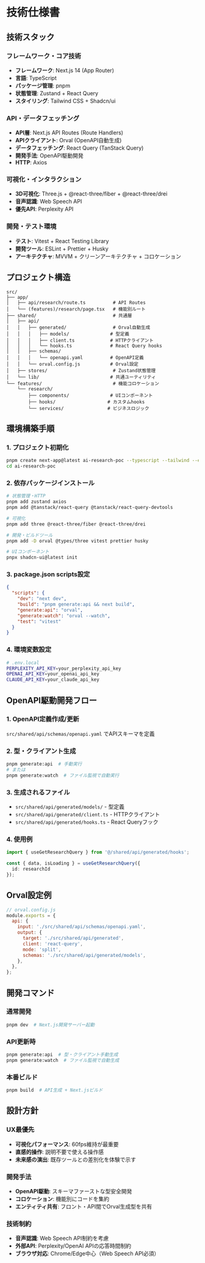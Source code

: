 # 技術仕様書

## 技術スタック

### フレームワーク・コア技術
- **フレームワーク**: Next.js 14 (App Router)
- **言語**: TypeScript
- **パッケージ管理**: pnpm
- **状態管理**: Zustand + React Query
- **スタイリング**: Tailwind CSS + Shadcn/ui

### API・データフェッチング
- **API層**: Next.js API Routes (Route Handlers)
- **APIクライアント**: Orval (OpenAPI自動生成)
- **データフェッチング**: React Query (TanStack Query)
- **開発手法**: OpenAPI駆動開発
- **HTTP**: Axios

### 可視化・インタラクション
- **3D可視化**: Three.js + @react-three/fiber + @react-three/drei
- **音声認識**: Web Speech API
- **優先API**: Perplexity API

### 開発・テスト環境
- **テスト**: Vitest + React Testing Library
- **開発ツール**: ESLint + Prettier + Husky
- **アーキテクチャ**: MVVM + クリーンアーキテクチャ + コロケーション

## プロジェクト構造

```
src/
├── app/
│   ├── api/research/route.ts          # API Routes
│   └── (features)/research/page.tsx   # 機能別ルート
├── shared/                            # 共通層
│   ├── api/
│   │   ├── generated/                 # Orval自動生成
│   │   │   ├── models/               # 型定義
│   │   │   ├── client.ts             # HTTPクライアント
│   │   │   └── hooks.ts              # React Query hooks
│   │   ├── schemas/                   
│   │   │   └── openapi.yaml          # OpenAPI定義
│   │   └── orval.config.js           # Orval設定
│   ├── stores/                        # Zustand状態管理
│   └── lib/                          # 共通ユーティリティ
└── features/                          # 機能コロケーション
    └── research/
        ├── components/               # UIコンポーネント
        ├── hooks/                   # カスタムhooks
        └── services/                # ビジネスロジック
```

## 環境構築手順

### 1. プロジェクト初期化
```bash
pnpm create next-app@latest ai-research-poc --typescript --tailwind --eslint --app --src-dir
cd ai-research-poc
```

### 2. 依存パッケージインストール
```bash
# 状態管理・HTTP
pnpm add zustand axios
pnpm add @tanstack/react-query @tanstack/react-query-devtools

# 可視化
pnpm add three @react-three/fiber @react-three/drei

# 開発・ビルドツール
pnpm add -D orval @types/three vitest prettier husky

# UIコンポーネント
pnpx shadcn-ui@latest init
```

### 3. package.json scripts設定
```json
{
  "scripts": {
    "dev": "next dev",
    "build": "pnpm generate:api && next build",
    "generate:api": "orval",
    "generate:watch": "orval --watch",
    "test": "vitest"
  }
}
```

### 4. 環境変数設定
```bash
# .env.local
PERPLEXITY_API_KEY=your_perplexity_api_key
OPENAI_API_KEY=your_openai_api_key
CLAUDE_API_KEY=your_claude_api_key
```

## OpenAPI駆動開発フロー

### 1. OpenAPI定義作成/更新
`src/shared/api/schemas/openapi.yaml` でAPIスキーマを定義

### 2. 型・クライアント生成
```bash
pnpm generate:api  # 手動実行
# または
pnpm generate:watch  # ファイル監視で自動実行
```

### 3. 生成されるファイル
- `src/shared/api/generated/models/` - 型定義
- `src/shared/api/generated/client.ts` - HTTPクライアント
- `src/shared/api/generated/hooks.ts` - React Queryフック

### 4. 使用例
```typescript
import { useGetResearchQuery } from '@/shared/api/generated/hooks';

const { data, isLoading } = useGetResearchQuery({
  id: researchId
});
```

## Orval設定例

```javascript
// orval.config.js
module.exports = {
  api: {
    input: './src/shared/api/schemas/openapi.yaml',
    output: {
      target: './src/shared/api/generated',
      client: 'react-query',
      mode: 'split',
      schemas: './src/shared/api/generated/models',
    },
  },
};
```

## 開発コマンド

### 通常開発
```bash
pnpm dev  # Next.js開発サーバー起動
```

### API更新時
```bash
pnpm generate:api  # 型・クライアント手動生成
pnpm generate:watch  # ファイル監視で自動生成
```

### 本番ビルド
```bash
pnpm build  # API生成 + Next.jsビルド
```

## 設計方針

### UX最優先
- **可視化パフォーマンス**: 60fps維持が最重要
- **直感的操作**: 説明不要で使える操作感
- **未来感の演出**: 既存ツールとの差別化を体験で示す

### 開発手法
- **OpenAPI駆動**: スキーマファーストな型安全開発
- **コロケーション**: 機能別にコードを集約
- **エンティティ共有**: フロント・API間でOrval生成型を共有

### 技術制約
- **音声認識**: Web Speech API制約を考慮
- **外部API**: Perplexity/OpenAI APIの応答時間制約
- **ブラウザ対応**: Chrome/Edge中心（Web Speech API必須）